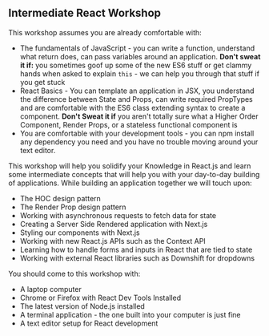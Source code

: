 
## Intermediate React Workshop

This workshop assumes you are already comfortable with:

* The fundamentals of JavaScript -  you can write a function, understand what return does, can pass variables around an application.
**Don't sweat it if:** you sometimes goof up some of the new ES6 stuff or get clammy hands when asked to explain `this` - we can help you through that stuff if you get stuck
* React Basics - You can template an application in JSX, you understand the difference between State and Props, can write required PropTypes and are comfortable with the ES6 class extending syntax to create a component.
**Don't Sweat it if** you aren't totally sure what a Higher Order Component, Render Props, or a stateless functional component is
* You are comfortable with your development tools - you can npm install any dependency you need and you have no trouble moving around your text editor.


This workshop will help you solidify your Knowledge in React.js and learn some intermediate concepts that will help you with your day-to-day building of applications. While building an application together we will touch upon:

* The HOC design pattern
* The Render Prop design pattern
* Working with asynchronous requests to fetch data for state
* Creating a Server Side Rendered application with Next.js
* Styling our components with Next.js
* Working with new React.js APIs such as the Context API
* Learning how to handle forms and inputs in React that are tied to state
* Working with external React libraries such as Downshift for dropdowns

You should come to this workshop with:

* A laptop computer
* Chrome or Firefox with React Dev Tools Installed
* The latest version of Node.js installed
* A terminal application - the one built into your computer is just fine
* A text editor setup for React development

